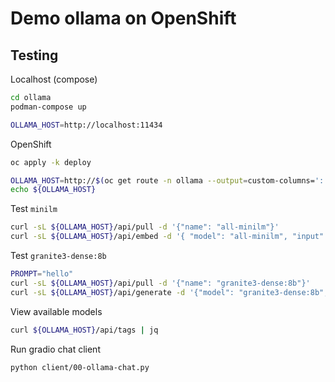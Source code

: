 # Demo ollama on OpenShift



## Testing

Localhost (compose)

```sh
cd ollama
podman-compose up

OLLAMA_HOST=http://localhost:11434
```

OpenShift

```sh
oc apply -k deploy

OLLAMA_HOST=http://$(oc get route -n ollama --output=custom-columns=':.spec.host' --no-headers)
echo ${OLLAMA_HOST}
```

Test `minilm`

```sh
curl -sL ${OLLAMA_HOST}/api/pull -d '{"name": "all-minilm"}'
curl -sL ${OLLAMA_HOST}/api/embed -d '{ "model": "all-minilm", "input": "hello" }'
```

Test `granite3-dense:8b`

```sh
PROMPT="hello"
curl -sL ${OLLAMA_HOST}/api/pull -d '{"name": "granite3-dense:8b"}'
curl -sL ${OLLAMA_HOST}/api/generate -d '{"model": "granite3-dense:8b", "prompt": "'${PROMPT}'", "stream": false }' | jq .response
```

View available models

```sh
curl ${OLLAMA_HOST}/api/tags | jq
```

Run gradio chat client

```sh
python client/00-ollama-chat.py
```
